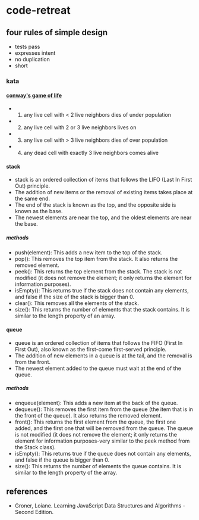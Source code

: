 # code-retreat

## four rules of simple design
* tests pass
* expresses intent
* no duplication
* short

### kata

#### [conway's game of life](https://en.wikipedia.org/wiki/Conway%27s_Game_of_Life#Rules)
* 1. any live cell with < 2 live neighbors dies of under population
* 2. any live cell with 2 or 3 live neighbors lives on
* 3. any live cell with > 3 live neighbors dies of over population
* 4. any dead cell with exactly 3 live neighbors comes alive

#### stack
* stack is an ordered collection of items that follows the LIFO (Last In First Out) principle.
* The addition of new items or the removal of existing items takes place at the same end.
* The end of the stack is known as the top, and the opposite side is known as the base.
* The newest elements are near the top, and the oldest elements are near the base.

##### methods
* push(element): This adds a new item to the top of the stack.
* pop(): This removes the top item from the stack. It also returns the removed element.
* peek(): This returns the top element from the stack. The stack is not modified (it does not remove the element;
it only returns the element for information purposes).
* isEmpty(): This returns true if the stack does not contain any elements,
and false if the size of the stack is bigger than 0.
* clear(): This removes all the elements of the stack.
* size(): This returns the number of elements that the stack contains. It is similar to the length property of an array.

#### queue
* queue is an ordered collection of items that follows the FIFO (First In First Out),
also known as the first-come first-served principle.
* The addition of new elements in a queue is at the tail, and the removal is from the front.
* The newest element added to the queue must wait at the end of the queue.

##### methods
* enqueue(element): This adds a new item at the back of the queue.
* dequeue(): This removes the first item from the queue (the item that is in the front of the queue).
It also returns the removed element.
* front(): This returns the first element from the queue, the first one added,
and the first one that will be removed from the queue. The queue is not modified (it does not remove the element;
it only returns the element for information purposes-very similar to the peek method from the Stack class).
* isEmpty(): This returns true if the queue does not contain any elements, and false if the queue is bigger than 0.
* size(): This returns the number of elements the queue contains. It is similar to the length property of the array.

## references
* Groner, Loiane. Learning JavaScript Data Structures and Algorithms - Second Edition.